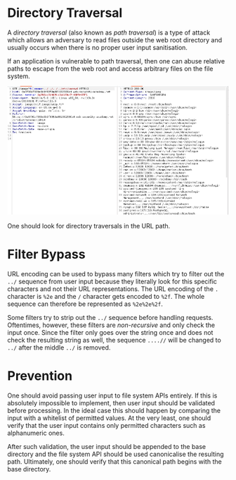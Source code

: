# Directory Traversal

A *directory traversal* (also known as *path traversal*) is a type of attack which allows an adversary to read files outside the web root directory and usually occurs when there is no proper user input sanitisation. 

If an application is vulnerable to path traversal, then one can abuse relative paths to escape from the web root and access arbitrary files on the file system. 

![](Resources/Images/Directory%20Traversal/Basic%20Directory%20Traversal.png)

One should look for directory traversals in the URL path.

# Filter Bypass

URL encoding can be used to bypass many filters which try to filter out the `../` sequence from user input because they literally look for this specific characters and not their URL representations. The URL encoding of the `.` character is `%2e` and the `/` character gets encoded to `%2f`. The whole sequence can therefore be represented as `%2e%2e%2f`.

Some filters try to strip out the `../` sequence before handling requests. Oftentimes, however, these filters are *non-recursive* and only check the input once. Since the filter only goes over the string once and does not check the resulting string as well, the sequence `....//` will be changed to `../` after the middle `../` is removed. 

# Prevention

One should avoid passing user input to file system APIs entirely. If this is absolutely impossible to implement, then user input should be validated before processing. In the ideal case this should happen by comparing the input with a whitelist of permitted values. At the very least, one should verify that the user input contains only permitted characters such as alphanumeric ones.

After such validation, the user input should be appended to the base directory and the file system API should be used canonicalise the resulting path. Ultimately, one should verify that this canonical path begins with the base directory. 